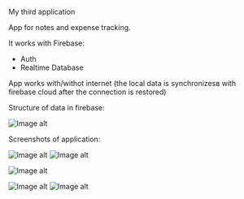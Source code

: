 My third application

App for notes and expense tracking.

It works with Firebase:
- Auth
- Realtime Database

App works with/withot internet (the local data is synchronizesв with firebase cloud after the connection is restored)

Structure of data in firebase:


![Image alt](https://github.com/ZaberZiv/Note-Count/blob/main/screenshots/Screenshot_1.png)

Screenshots of application:


![Image alt](https://github.com/ZaberZiv/Note-Count/blob/main/screenshots/Screenshot_2.jpg)
![Image alt](https://github.com/ZaberZiv/Note-Count/blob/main/screenshots/Screenshot_3.jpg)

![Image alt](https://github.com/ZaberZiv/Note-Count/blob/main/screenshots/Screenshot_4.jpg)


![Image alt](https://github.com/ZaberZiv/Note-Count/blob/main/screenshots/Screenshot_5.jpg)
![Image alt](https://github.com/ZaberZiv/Note-Count/blob/main/screenshots/Screenshot_6.jpg)
